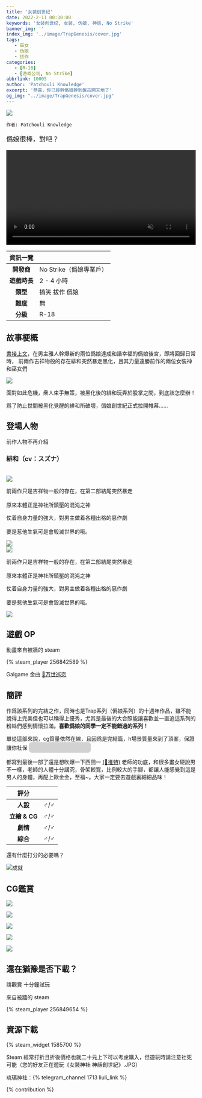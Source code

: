 ```yaml
---
title: '女装创世纪'
date: 2022-2-11 00:30:00
keywords: '女装创世纪, 女装, 伪娘, 神話, No Strike'
banner_img: ''
index_img: '../image/TrapGenesis/cover.jpg'
tags:
   - 巫女
   - 伪娘
   - 拔作
categories:
   - [R-18]
   - [游戏公司, No Strike]
abbrlink: 10005
author: 'Patchouli Knowledge'
excerpt: '恭喜，你已經幹僞娘幹到盤古開天地了'
og_img: "../image/TrapGenesis/cover.jpg"
---
```


<style>
.heimu {
    display: inline-block;
    background-color: #25252533;
    color: transparent;
    text-shadow: none;
    border-radius: 8px;
    padding: 4px 8px;
    transition: all ease .2s;
}
.heimu:hover, .heimu:active,
.heimu:hover .heimu, .heimu:active .heimu {
    color: white !important;
}
.heimu:hover a, a:hover .heimu,
.heimu:active a, a:active .heimu {
    color: lightblue !important;
}
.heimu:hover .new, .heimu .new:hover, .new:hover .heimu,
.heimu:active .new, .heimu .new:active, .new:active .heimu {
    color: #BA0000 !important;
}
</style>

<img src='../image/TrapGenesis/cover.jpg' class='d-none'/>

`作者: Patchouli Knowledge`

<p class="text-center" style="font-size: 125%"> 僞娘很棒，對吧？ </p>

<div class="row justify-content-center my-1">
<div class="col-12 col-md-10 col-xl-8">
<video preload='auto' autoplay muted loop width="100%">
<source src="https://storage-zone0.galgamer.moe/video-2d35/TrapGenesis/gif-jp.mp4" type="video/mp4">
</video>
</div>
</div>

| 資訊一覽     |                  |
|:--------:|:---------------- |
| **開發商**  | No Strike（僞娘專業戶） |
| **遊戲時長** | 2 - 4 小時             |
| **類型**   | 搞笑 拔作 僞娘         |
| **難度**   | 無                |
| **分級**   | R-18             |

## 故事梗概

[書接上文](/article/10004)，在男主雅人幹爆新的兩位僞娘達成和諧幸福的僞娘後宮，即將回歸日常時，
前兩作吉祥物般的存在緋和突然暴走黑化，且其力量遠勝前作的兩位女裝神和巫女們

![](../image/TrapGenesis/cg_0.webp)


面對如此危機，衆人束手無策，被黑化後的緋和玩弄於股掌之間，到底該怎麼辦！

爲了防止世間被黑化覺醒的緋和所破壞，僞娘創世紀正式拉開帷幕……

## 登場人物

前作人物不再介紹

### 緋和（cv：スズナ）
<br>
<div class="row d-none d-md-flex">
  <div class="col-4">
    <img class="bg-transparent" src="../image/TrapGenesis/tachie-hinowa11.webp" style="max-height:1000px"/>
  </div>
  <div class="col-4">
    <p>
      前兩作只是吉祥物一般的存在，在第二部結尾突然暴走<br><br>
      原來本體正是神社所鎮壓的混沌之神
    </p>
    <p>
      仗着自身力量的強大，對男主做着各種出格的惡作劇<br><br>
      要是惹他生氣可是會毀滅世界的哦。
    </p>
  </div>
  <div class="col-4">
    <img class="bg-transparent" src="../image/TrapGenesis/tachie-hinowa21.webp" style="max-height:1000px"/>
  </div>
</div>

<div class="row d-flex d-md-none">
  <div class="col-6">
    <img class="bg-transparent img-fluid" src="../image/TrapGenesis/tachie-hinowa11.webp"/>
  </div>
  <div class="col-6">
    <p>
      前兩作只是吉祥物一般的存在，在第二部結尾突然暴走<br><br>
      原來本體正是神社所鎮壓的混沌之神
    </p>
  </div>
</div>
<div class="row d-flex d-md-none">
  <div class="col-6">
    <p>
      仗着自身力量的強大，對男主做着各種出格的惡作劇<br><br>
      要是惹他生氣可是會毀滅世界的哦。
    </p>
  </div>
  <div class="col-6">
    <img class="bg-transparent img-fluid" src="../image/TrapGenesis/tachie-hinowa21.webp"/>
  </div>
</div>


## 遊戲 OP

動畫來自被牆的 steam

{% steam_player 256842589 %}

Galgame 金曲 <a href='/music/?id=14' target='_blank'>🔗️万世巡恋</a>


## 簡評

作爲該系列的完結之作，同時也是Trap系列（僞娘系列）的十週年作品，雖不能說得上完美但也可以稱得上優秀，尤其是最後的大合照能讓喜歡並一直追這系列的粉絲們感到情懷拉滿。**喜歡僞娘的同學一定不能錯過的系列！**

單從這部來說，cg質量依然在線，且因爲是完結篇，h場景質量來到了頂峯，保證讓你社保 <span class="heimu" title="你知道的太多了">美代姐的歐金金嘿嘿嘿🤤</span>

都寫到最後一部了還是想吹爆一下西田一 [(🔗️推特)](https://twitter.com/nisidahajime) 老師的功底，和很多畫女硬說男不一樣，老師的人體十分講究，骨架較寬，比例較大的手腳，都讓人能感覺到這是男人的身體，再配上歐金金，至福~。大家一定要去遊戲裏細細品味！

| 評分        |      |
|:---------:|:------ |
| **人設**    | ♂/♂ |
| **立繪 & CG** | ♂/♂ |
| **劇情**    | ♂/♂ |
| **綜合**    | ♂/♂ |

還有什麼打分的必要嗎？

![成就](../image/TrapGenesis/comment.webp)

## CG鑑賞

![](../image/TrapGenesis/cg_1.webp)

![](../image/TrapGenesis/cg_2.webp)

![](../image/TrapGenesis/cg_3.webp)

![](../image/TrapGenesis/cg_4.webp)

![](../image/TrapGenesis/cg_5.webp)


## 還在猶豫是否下載？

請觀賞 十分鐘試玩

來自被牆的 steam

{% steam_player 256849654 %}

## 資源下載

{% steam_widget 1585700 %}

Steam 經常打折且折後價格也就二十元上下可以考慮購入，但遊玩時請注意社死可能（您的好友正在遊玩《女裝~~神社~~ ~~神話~~創世紀》.JPG）

琉璃神社：{% telegram_channel 1713 liuli_link %}

{% contribution %}
